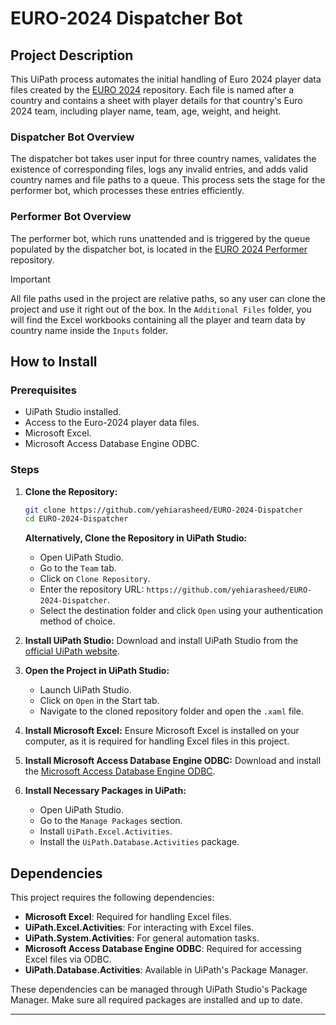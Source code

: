 # EURO-2024 Dispatcher Bot

## Project Description

This UiPath process automates the initial handling of Euro 2024 player data files created by the [EURO 2024](https://github.com/yehiarasheed/EURO-2024) repository. Each file is named after a country and contains a sheet with player details for that country's Euro 2024 team, including player name, team, age, weight, and height.

### Dispatcher Bot Overview

The dispatcher bot takes user input for three country names, validates the existence of corresponding files, logs any invalid entries, and adds valid country names and file paths to a queue. This process sets the stage for the performer bot, which processes these entries efficiently.

### Performer Bot Overview

The performer bot, which runs unattended and is triggered by the queue populated by the dispatcher bot, is located in the [EURO 2024 Performer](https://github.com/yehiarasheed/EURO-2024-Performer) repository.


> [!IMPORTANT]
> All file paths used in the project are relative paths, so any user can clone the project and use it right out of the box. In the `Additional Files` folder, you will find the Excel workbooks containing all the player and team data by country name inside the `Inputs` folder.

## How to Install

### Prerequisites

- UiPath Studio installed.
- Access to the Euro-2024 player data files.
- Microsoft Excel.
- Microsoft Access Database Engine ODBC.

### Steps

1. **Clone the Repository:**
   ```bash
   git clone https://github.com/yehiarasheed/EURO-2024-Dispatcher
   cd EURO-2024-Dispatcher
   ```

   **Alternatively, Clone the Repository in UiPath Studio:**
   - Open UiPath Studio.
   - Go to the `Team` tab.
   - Click on `Clone Repository`.
   - Enter the repository URL: `https://github.com/yehiarasheed/EURO-2024-Dispatcher`.
   - Select the destination folder and click `Open` using your authentication method of choice.

2. **Install UiPath Studio:**
   Download and install UiPath Studio from the [official UiPath website](https://www.uipath.com).

3. **Open the Project in UiPath Studio:**
   - Launch UiPath Studio.
   - Click on `Open` in the Start tab.
   - Navigate to the cloned repository folder and open the `.xaml` file.

4. **Install Microsoft Excel:**
   Ensure Microsoft Excel is installed on your computer, as it is required for handling Excel files in this project.

5. **Install Microsoft Access Database Engine ODBC:**
   Download and install the [Microsoft Access Database Engine ODBC](https://www.microsoft.com/en-us/download/details.aspx?id=54920).

6. **Install Necessary Packages in UiPath:**
   - Open UiPath Studio.
   - Go to the `Manage Packages` section.
   - Install `UiPath.Excel.Activities`.
   - Install the `UiPath.Database.Activities` package.

## Dependencies

This project requires the following dependencies:

- **Microsoft Excel**: Required for handling Excel files.
- **UiPath.Excel.Activities**: For interacting with Excel files.
- **UiPath.System.Activities**: For general automation tasks.
- **Microsoft Access Database Engine ODBC**: Required for accessing Excel files via ODBC.
- **UiPath.Database.Activities**: Available in UiPath's Package Manager.

These dependencies can be managed through UiPath Studio's Package Manager. Make sure all required packages are installed and up to date.

---
